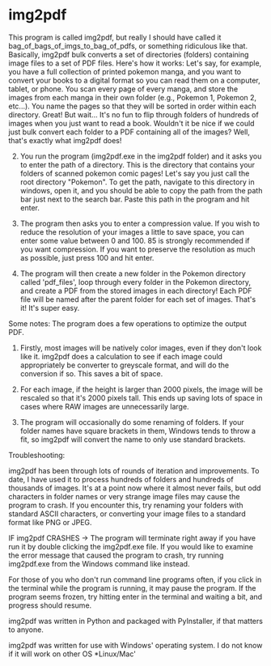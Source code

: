 # img2pdf
This program is called img2pdf, but really I should have called it bag_of_bags_of_imgs_to_bag_of_pdfs, or something ridiculous like that. Basically, img2pdf bulk converts a set of directories (folders) containing image files to a set of PDF files. Here's how it works:
Let's say, for example, you have a full collection of printed pokemon manga, and you want to convert your books to a digital format so you can read them on a computer, tablet, or phone. You scan every page of every manga, and store the images from each manga in their own folder (e.g., Pokemon 1, Pokemon 2, etc...). You name the pages so that they will be sorted in order within each directory. Great! But wait... It's no fun to flip through folders of hundreds of images when you just want to read a book. Wouldn't it be nice if we could just bulk convert each folder to a PDF containing all of the images? Well, that's exactly what img2pdf does!

2. You run the program (img2pdf.exe in the img2pdf folder) and it asks you to enter the path of a directory. This is the directory that contains your folders of scanned pokemon comic pages! Let's say you just call the root directory "Pokemon". To get the path, navigate to this directory in windows, open it, and you should be able to copy the path from the path bar just next to the search bar. Paste this path in the program and hit enter.

3. The program then asks you to enter a compression value. If you wish to reduce the resolution of your images a little to save space, you can enter some value between 0 and 100. 85 is strongly recommended if you want compression. If you want to preserve the resolution as much as possible, just press 100 and hit enter.

4. The program will then create a new folder in the Pokemon directory called 'pdf_files', loop through every folder in the Pokemon directory, and create a PDF from the stored images in each directory! Each PDF file will be named after the parent folder for each set of images. That's it! It's super easy.

Some notes:
The program does a few operations to optimize the output PDF. 

1. Firstly, most images will be natively color images, even if they don't look like it. img2pdf does a calculation to see if each image could appropriately be converter to greyscale format, and will do the conversion if so. This saves a bit of space. 

2. For each image, if the height is larger than 2000 pixels, the image will be rescaled so that it's 2000 pixels tall. This ends up saving lots of space in cases where RAW images are unnecessarily large.

3. The program will occasionally do some renaming of folders. If your folder names have square brackets in them, Windows tends to throw a fit, so img2pdf will convert the name to only use standard brackets.

Troubleshooting:

img2pdf has been through lots of rounds of iteration and improvements. To date, I have used it to process hundreds of folders and hundreds of thousands of images. It's at a point now where it almost never fails, but odd characters in folder names or very strange image files may cause the program to crash. If you encounter this, try renaming your folders with standard ASCII characters, or converting your image files to a standard format like PNG or JPEG.

IF img2pdf CRASHES -> The program will terminate right away if you have run it by double clicking the img2pdf.exe file. If you would like to examine the error message that caused the program to crash, try running img2pdf.exe from the Windows command like instead. 

For those of you who don't run command line programs often, if you click in the terminal while the program is running, it may pause the program. If the program seems frozen, try hitting enter in the terminal and waiting a bit, and progress should resume.

img2pdf was written in Python and packaged with PyInstaller, if that matters to anyone.

img2pdf was written for use with Windows' operating system. I do not know if it will work on other OS *Linux/Mac'